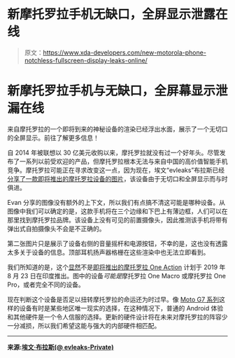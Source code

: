 # 新摩托罗拉手机无缺口，全屏显示泄露在线

> 原文：<https://www.xda-developers.com/new-motorola-phone-notchless-fullscreen-display-leaks-online/>

# 新摩托罗拉手机与无缺口，全屏幕显示泄漏在线

来自摩托罗拉的一个即将到来的神秘设备的渲染已经浮出水面，展示了一个无切口的全屏显示。前往了解更多信息！

自 2014 年被联想以 30 亿美元收购以来，摩托罗拉就没有过一个好年头。尽管发布了一系列以前受欢迎的产品，但摩托罗拉根本无法与来自中国的高价值智能手机竞争。摩托罗拉可能正在寻求改变这一点，因为现在，埃文“evleaks”布拉斯已经[分享了一款即将推出的摩托罗拉设备的图片](https://twitter.com/evleaks/status/1161082222348242944)，该设备由于无切口和全屏显示而与时俱进。

Evan 分享的图像没有额外的上下文，所以我们有点搞不清这可能是哪种设备。从图像中我们可以确定的是，这款手机将在三个边缘和下巴上有薄边框，人们可以在那里找到摩托罗拉品牌。该设备上没有可见的前置摄像头，因此推测该手机将带有弹出式自拍摄像头不会是不正确的。

第二张图片只是展示了设备右侧的音量摇杆和电源按钮，不幸的是，这也没有透露太多关于设备的信息。顶部耳机扬声器格栅在这些渲染中也无法立即看到。

我们所知道的是，这个[显然](https://www.xda-developers.com/motorola-one-action-renders-triple-cameras-punch-hole/)不是[即将推出的摩托罗拉 One Action](https://www.xda-developers.com/motorola-one-action-specifications/) 计划于 2019 年 8 月 23 日在印度推出。图中的设备*可能是*摩托罗拉 One Macro 或摩托罗拉 One Pro，或者完全不同的设备。

现在判断这个设备是否足以扭转摩托罗拉的命运还为时过早。像 [Moto G7 系列](https://www.xda-developers.com/motorola-moto-g7-play-power-plus-launch/)这样的设备有时是某些地区唯一现实的选择，在这种情况下，普通的 Android 体验和其他硬件是一个令人信服的选择。更新的硬件设计将在未来对摩托罗拉的阵容少一分减损，所以我们希望这能与强大的内部硬件相匹配。

* * *

**来源:[埃文·布拉斯(@ evleaks-Private)](https://twitter.com/evleaks/status/1161082222348242944)**